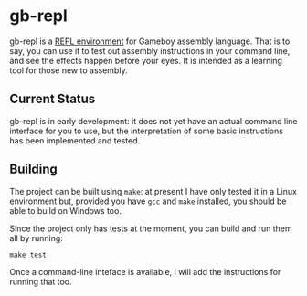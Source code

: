 # gb-repl

gb-repl is a [REPL environment](https://en.wikipedia.org/wiki/Read%E2%80%93eval%E2%80%93print_loop) for Gameboy assembly language. That is to say, you can use it to test out assembly instructions in your command line, and see the effects happen before your eyes. It is intended as a learning tool for those new to assembly.

## Current Status

gb-repl is in early development: it does not yet have an actual command line interface for you to use, but the interpretation of some basic instructions has been implemented and tested.

## Building

The project can be built using `make`: at present I have only tested it in a Linux environment but, provided you have `gcc` and `make` installed, you should be able to build on Windows too.

Since the project only has tests at the moment, you can build and run them all by running:

```
make test
```

Once a command-line inteface is available, I will add the instructions for running that too.

